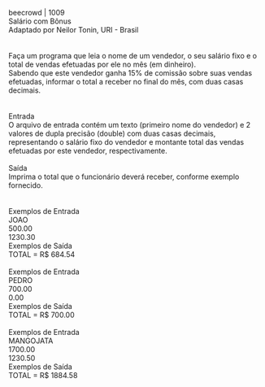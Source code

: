 beecrowd | 1009<br/>
Salário com Bônus<br/>
Adaptado por Neilor Tonin, URI - Brasil<br/>
<br/><br/>
Faça um programa que leia o nome de um vendedor, o seu salário fixo e o total de vendas efetuadas por ele no mês (em dinheiro). <br/>
Sabendo que este vendedor ganha 15% de comissão sobre suas vendas efetuadas, informar o total a receber no final do mês, com duas casas decimais.<br/>
<br/><br/>
Entrada<br/>
O arquivo de entrada contém um texto (primeiro nome do vendedor) e 2 valores de dupla precisão (double) com duas casas decimais, representando o salário fixo do vendedor e montante total das vendas efetuadas por este vendedor, respectivamente.<br/>
<br/>
Saída<br/>
Imprima o total que o funcionário deverá receber, conforme exemplo fornecido.<br/>
<br/><br/>
Exemplos de Entrada	<br/> 
JOAO<br/> 
500.00<br/> 
1230.30<br/> 
Exemplos de Saída<br/>
TOTAL = R$ 684.54<br/> <br/> 
Exemplos de Entrada	<br/> 
PEDRO<br/> 
700.00<br/> 
0.00<br/> 
Exemplos de Saída<br/>
TOTAL = R$ 700.00<br/> <br/> 
Exemplos de Entrada	<br/> 
MANGOJATA<br/> 
1700.00<br/> 
1230.50<br/> 
Exemplos de Saída<br/>
TOTAL = R$ 1884.58
